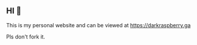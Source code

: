 ## HI 👋

This is my personal website and can be viewed at https://darkraspberry.ga

Pls don't fork it.